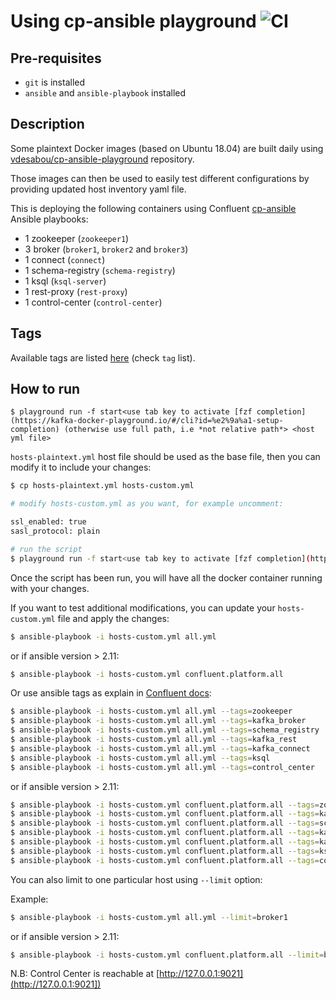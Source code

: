 # Using cp-ansible playground ![CI](https://github.com/vdesabou/cp-ansible-playground/workflows/CI/badge.svg?branch=master)



## Pre-requisites

* `git` is installed
* `ansible` and `ansible-playbook` installed

## Description

Some plaintext Docker images (based on Ubuntu 18.04) are built daily using [vdesabou/cp-ansible-playground](https://github.com/vdesabou/cp-ansible-playground) repository.

Those images can then be used to easily test different configurations by providing updated host inventory yaml file.

This is deploying the following containers using Confluent [cp-ansible](https://docs.confluent.io/current/installation/installing_cp/cp-ansible.html) Ansible playbooks:

* 1 zookeeper (`zookeeper1`)
* 3 broker (`broker1`, `broker2` and `broker3`)
* 1 connect (`connect`)
* 1 schema-registry (`schema-registry`)
* 1 ksql (`ksql-server`)
* 1 rest-proxy (`rest-proxy`)
* 1 control-center (`control-center`)

## Tags

Available tags are listed [here](https://github.com/vdesabou/cp-ansible-playground/blob/master/.github/workflows/run-regression.yml) (check `tag` list).

## How to run

```
$ playground run -f start<use tab key to activate [fzf completion](https://kafka-docker-playground.io/#/cli?id=%e2%9a%a1-setup-completion) (otherwise use full path, i.e *not relative path*> <host yml file>
```

`hosts-plaintext.yml` host file should be used as the base file, then you can modify it to include your changes:

```bash
$ cp hosts-plaintext.yml hosts-custom.yml

# modify hosts-custom.yml as you want, for example uncomment:

ssl_enabled: true
sasl_protocol: plain

# run the script
$ playground run -f start<use tab key to activate [fzf completion](https://kafka-docker-playground.io/#/cli?id=%e2%9a%a1-setup-completion) (otherwise use full path, i.e *not relative path*> hosts-custom.yml
```

Once the script has been run, you will have all the docker container running with your changes.

If you want to test additional modifications, you can update your `hosts-custom.yml` file and apply the changes:

```bash
$ ansible-playbook -i hosts-custom.yml all.yml
```

or if ansible version > 2.11:

```bash
$ ansible-playbook -i hosts-custom.yml confluent.platform.all
```

Or use ansible tags as explain in [Confluent docs](https://docs.confluent.io/current/installation/cp-ansible/ansible-install.html#installing-cp):

```bash
$ ansible-playbook -i hosts-custom.yml all.yml --tags=zookeeper
$ ansible-playbook -i hosts-custom.yml all.yml --tags=kafka_broker
$ ansible-playbook -i hosts-custom.yml all.yml --tags=schema_registry
$ ansible-playbook -i hosts-custom.yml all.yml --tags=kafka_rest
$ ansible-playbook -i hosts-custom.yml all.yml --tags=kafka_connect
$ ansible-playbook -i hosts-custom.yml all.yml --tags=ksql
$ ansible-playbook -i hosts-custom.yml all.yml --tags=control_center
```

or if ansible version > 2.11:

```bash
$ ansible-playbook -i hosts-custom.yml confluent.platform.all --tags=zookeeper
$ ansible-playbook -i hosts-custom.yml confluent.platform.all --tags=kafka_broker
$ ansible-playbook -i hosts-custom.yml confluent.platform.all --tags=schema_registry
$ ansible-playbook -i hosts-custom.yml confluent.platform.all --tags=kafka_rest
$ ansible-playbook -i hosts-custom.yml confluent.platform.all --tags=kafka_connect
$ ansible-playbook -i hosts-custom.yml confluent.platform.all --tags=ksql
$ ansible-playbook -i hosts-custom.yml confluent.platform.all --tags=control_center
```


You can also limit to one particular host using `--limit` option:

Example:

```bash
$ ansible-playbook -i hosts-custom.yml all.yml --limit=broker1
```

or if ansible version > 2.11:

```bash
$ ansible-playbook -i hosts-custom.yml confluent.platform.all --limit=broker1
```


N.B: Control Center is reachable at [http://127.0.0.1:9021](http://127.0.0.1:9021])